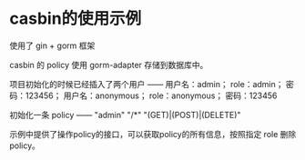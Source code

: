 # casbin的使用示例

使用了 gin + gorm 框架

casbin 的 policy 使用 gorm-adapter 存储到数据库中。

项目初始化的时候已经插入了两个用户 —— 用户名：admin； role：admin； 密码：123456；  用户名：anonymous； role：anonymous； 密码：123456

初始化一条 policy —— "admin" "/*" "(GET)|(POST)|(DELETE)"

示例中提供了操作policy的接口，可以获取policy的所有信息，按照指定 role 删除 policy。
